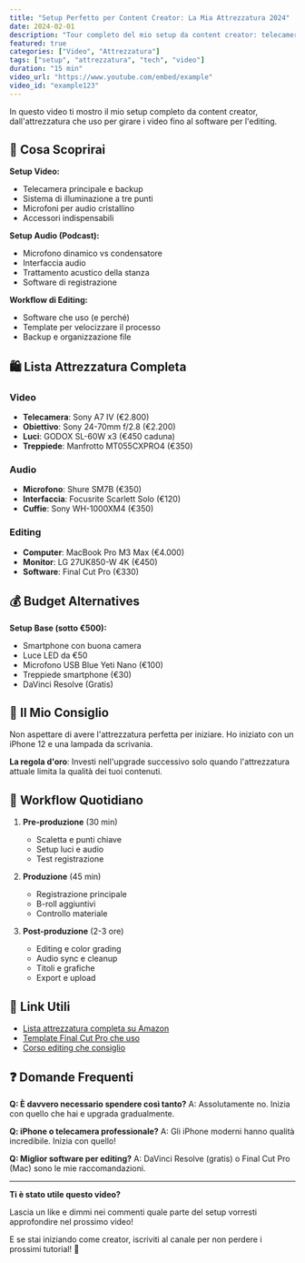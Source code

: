 ```yaml
---
title: "Setup Perfetto per Content Creator: La Mia Attrezzatura 2024"
date: 2024-02-01
description: "Tour completo del mio setup da content creator: telecamere, microfoni, luci e software che uso quotidianamente."
featured: true
categories: ["Video", "Attrezzatura"]
tags: ["setup", "attrezzatura", "tech", "video"]
duration: "15 min"
video_url: "https://www.youtube.com/embed/example"
video_id: "example123"
---
```


In questo video ti mostro il mio setup completo da content creator, dall'attrezzatura che uso per girare i video fino al software per l'editing.

## 🎥 Cosa Scoprirai

**Setup Video:**
- Telecamera principale e backup
- Sistema di illuminazione a tre punti
- Microfoni per audio cristallino
- Accessori indispensabili

**Setup Audio (Podcast):**
- Microfono dinamico vs condensatore
- Interfaccia audio
- Trattamento acustico della stanza
- Software di registrazione

**Workflow di Editing:**
- Software che uso (e perché)
- Template per velocizzare il processo
- Backup e organizzazione file

## 🛍️ Lista Attrezzatura Completa

### Video
- **Telecamera**: Sony A7 IV (€2.800)
- **Obiettivo**: Sony 24-70mm f/2.8 (€2.200)
- **Luci**: GODOX SL-60W x3 (€450 caduna)
- **Treppiede**: Manfrotto MT055CXPRO4 (€350)

### Audio  
- **Microfono**: Shure SM7B (€350)
- **Interfaccia**: Focusrite Scarlett Solo (€120)
- **Cuffie**: Sony WH-1000XM4 (€350)

### Editing
- **Computer**: MacBook Pro M3 Max (€4.000)
- **Monitor**: LG 27UK850-W 4K (€450)
- **Software**: Final Cut Pro (€330)

## 💰 Budget Alternatives

**Setup Base (sotto €500):**
- Smartphone con buona camera
- Luce LED da €50
- Microfono USB Blue Yeti Nano (€100)
- Treppiede smartphone (€30)
- DaVinci Resolve (Gratis)

## 🎯 Il Mio Consiglio

Non aspettare di avere l'attrezzatura perfetta per iniziare. Ho iniziato con un iPhone 12 e una lampada da scrivania.

**La regola d'oro**: Investi nell'upgrade successivo solo quando l'attrezzatura attuale limita la qualità dei tuoi contenuti.

## 📝 Workflow Quotidiano

1. **Pre-produzione** (30 min)
   - Scaletta e punti chiave
   - Setup luci e audio
   - Test registrazione

2. **Produzione** (45 min)
   - Registrazione principale
   - B-roll aggiuntivi
   - Controllo materiale

3. **Post-produzione** (2-3 ore)
   - Editing e color grading
   - Audio sync e cleanup
   - Titoli e grafiche
   - Export e upload

## 🔗 Link Utili

- [Lista attrezzatura completa su Amazon](https://example.com/kit)
- [Template Final Cut Pro che uso](https://example.com/templates)
- [Corso editing che consiglio](https://example.com/editing-course)

## ❓ Domande Frequenti

**Q: È davvero necessario spendere così tanto?**
A: Assolutamente no. Inizia con quello che hai e upgrada gradualmente.

**Q: iPhone o telecamera professionale?**
A: Gli iPhone moderni hanno qualità incredibile. Inizia con quello!

**Q: Miglior software per editing?**
A: DaVinci Resolve (gratis) o Final Cut Pro (Mac) sono le mie raccomandazioni.

---

**Ti è stato utile questo video?** 

Lascia un like e dimmi nei commenti quale parte del setup vorresti approfondire nel prossimo video!

E se stai iniziando come creator, iscriviti al canale per non perdere i prossimi tutorial! 🚀